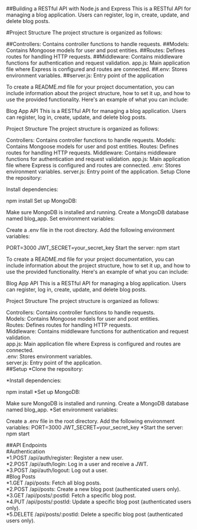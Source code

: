 ##Building a RESTful API with Node.js and Express
This is a RESTful API for managing a blog application. Users can register, log in, create, update, and delete blog posts.

#Project Structure
The project structure is organized as follows:

##Controllers: Contains controller functions to handle requests.
##Models: Contains Mongoose models for user and post entities.
##Routes: Defines routes for handling HTTP requests.
##Middleware: Contains middleware functions for authentication and request validation.
app.js: Main application file where Express is configured and routes are connected.
##.env: Stores environment variables.
##server.js: Entry point of the application

To create a README.md file for your project documentation, you can include information about the project structure, how to set it up, and how to use the provided functionality. Here's an example of what you can include:

Blog App API
This is a RESTful API for managing a blog application. Users can register, log in, create, update, and delete blog posts.

Project Structure
The project structure is organized as follows:

Controllers: Contains controller functions to handle requests.
Models: Contains Mongoose models for user and post entities.
Routes: Defines routes for handling HTTP requests.
Middleware: Contains middleware functions for authentication and request validation.
app.js: Main application file where Express is configured and routes are connected.
.env: Stores environment variables.
server.js: Entry point of the application.
Setup
Clone the repository:

Install dependencies:

npm install
Set up MongoDB:

 Make sure MongoDB is installed and running.
 Create a MongoDB database named blog_app.
Set environment variables:

 Create a .env file in the root directory.
Add the following environment variables:

 PORT=3000
 JWT_SECRET=your_secret_key
Start the server:
 npm start

 
To create a README.md file for your project documentation, you can include information about the project structure, how to set it up, and how to use the provided functionality. Here's an example of what you can include:

Blog App API
This is a RESTful API for managing a blog application. Users can register, log in, create, update, and delete blog posts.

Project Structure
The project structure is organized as follows:

Controllers: Contains controller functions to handle requests.<br>
Models: Contains Mongoose models for user and post entities.<br>
Routes: Defines routes for handling HTTP requests.<br>
Middleware: Contains middleware functions for authentication and request validation.<br>
app.js: Main application file where Express is configured and routes are connected.<br>
.env: Stores environment variables.<br>
server.js: Entry point of the application.<br>
##Setup
*Clone the repository:


*Install dependencies:

npm install
*Set up MongoDB:

Make sure MongoDB is installed and running.
Create a MongoDB database named blog_app.
*Set environment variables:

Create a .env file in the root directory.
Add the following environment variables:
PORT=3000
JWT_SECRET=your_secret_key
*Start the server:
 npm start

##API Endpoints<br>
#Authentication<br>
 *1.POST /api/auth/register: Register a new user.<br>
 *2.POST /api/auth/login: Log in a user and receive a JWT.<br>
 *3.POST /api/auth/logout: Log out a user.<br>
#Blog Posts<br>
 *1.GET /api/posts: Fetch all blog posts.<br>
 *2.POST /api/posts: Create a new blog post (authenticated users only).<br>
 *3.GET /api/posts/:postId: Fetch a specific blog post.<br>
 *4.PUT /api/posts/:postId: Update a specific blog post (authenticated users only).<br>
 *5.DELETE /api/posts/:postId: Delete a specific blog post (authenticated users only).<br>
